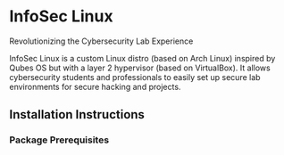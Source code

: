 # InfoSec Linux

Revolutionizing the Cybersecurity Lab Experience

InfoSec Linux is a custom Linux distro (based on Arch Linux) inspired by Qubes OS but with a layer 2 hypervisor (based on VirtualBox). It allows cybersecurity students and professionals to easily set up secure lab environments for secure hacking and projects.


## Installation Instructions


### Package Prerequisites

